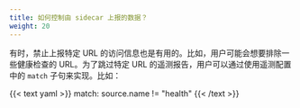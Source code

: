 ```yaml
---
title: 如何控制由 sidecar 上报的数据？
weight: 20
---
```


有时，禁止上报特定 URL 的访问信息也是有用的。比如，用户可能会想要排除一些健康检查的 URL。为了跳过特定 URL 的遥测报告，用户可以通过使用遥测配置中的 `match` 子句来实现。比如：

{{< text yaml >}}
match: source.name != "health"
{{< /text >}}
